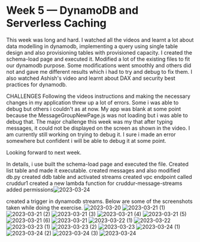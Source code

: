 # Week 5 — DynamoDB and Serverless Caching

This week was long and hard. I watched all the videos and learnt a lot about data modelling in dynamodb, implementing a query using single table design and also provisioning tables with provisioned capacity. I created the schema-load page and executed it. Modified a lot of the existing files to fit our dynamodb purpose. Some modifications went smoothly and others did not and gave me different results which i had to try and debug to fix them. I also watched Ashish's video and learnt about DAX and security best practices for dynamodb.

CHALLENGES
         Following the videos instructions and making the necessary changes in my application threw up a lot of errors. Some i was able to debug but others i couldn't as at now. My app was blank at some point because the MessageGroupNewPage.js was not loading but i was able to debug that.
          The major challenge this week was my that after typing messages, it could not be displayed on the screen as shown in the video. I am currently still working on trying to debug it. I sure i made an error somewhere but confident i will be able to debug it at some point. 

Looking forward to next week.

In details, i use built the schema-load page and executed the file.
Created list table and made it executable.
created messages and also modified db.py
created ddb table and activated streams
created vpc endpoint called cruddur1
created a new lambda function for cruddur-message-streams
added permissions![2023-03-24](https://user-images.githubusercontent.com/75304701/227493949-1109efbe-19fc-4178-b6bf-912e76f2eb8a.png)

created a trigger in dynamodb streams.
Below are some of the screenshots taken while doing the exercise.
![2023-03-20](https://user-images.githubusercontent.com/75304701/227495704-2e66944c-0533-4040-a384-1a8a06b45b3d.png)
![2023-03-21 (1)](https://user-images.githubusercontent.com/75304701/227495714-3de8e2ad-7244-4040-97c0-e8ce1d6d96c5.png)
![2023-03-21 (2)](https://user-images.githubusercontent.com/75304701/227495716-5fd9f1ef-0ab3-48d3-9c5d-b57748a17fca.png)
![2023-03-21 (3)](https://user-images.githubusercontent.com/75304701/227495721-86b1ade8-e4ff-447f-9b11-0e70136d03e6.png)
![2023-03-21 (4)](https://user-images.githubusercontent.com/75304701/227495725-52ff6bec-d8fe-4060-8833-5f72c93e4bd1.png)
![2023-03-21 (5)](https://user-images.githubusercontent.com/75304701/227495728-8dd6695b-f46e-400e-ae95-3370442e94b0.png)
![2023-03-21 (6)](https://user-images.githubusercontent.com/75304701/227495730-4e4b379d-e276-4a59-9017-bb420516dc2e.png)
![2023-03-21](https://user-images.githubusercontent.com/75304701/227495732-1c692fbf-4588-4219-bd69-7949acc6b8f2.png)
![2023-03-22 (1)](https://user-images.githubusercontent.com/75304701/227495735-91ad9add-f9ad-4744-81ce-e07a1ffc393b.png)
![2023-03-22](https://user-images.githubusercontent.com/75304701/227495738-04599704-e159-402e-87a7-853b4f1b3b9d.png)
![2023-03-23 (1)](https://user-images.githubusercontent.com/75304701/227495743-5bdb426f-56f4-413b-9641-c0a2a1aa6873.png)
![2023-03-23 (2)](https://user-images.githubusercontent.com/75304701/227495746-085299c0-b82f-46c3-987e-95c8341757ca.png)
![2023-03-23](https://user-images.githubusercontent.com/75304701/227495750-7ed2b525-2679-42d6-85b0-8d0ae2ae60a7.png)
![2023-03-24 (1)](https://user-images.githubusercontent.com/75304701/227495756-7a12fe7a-d580-49ef-9430-ad2ceea17469.png)
![2023-03-24 (2)](https://user-images.githubusercontent.com/75304701/227495761-0abb38ec-3568-45fc-96ad-f3ac0e1cb454.png)
![2023-03-24 (3)](https://user-images.githubusercontent.com/75304701/227495765-7e1f3e94-6b63-4b9b-b9da-fdcb30162ccc.png)
![2023-03-24](https://user-images.githubusercontent.com/75304701/227495769-98c67b16-215a-4efd-893e-70e9d4690562.png)
